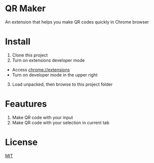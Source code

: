 # QR Maker
An extension that helps you make QR codes quickly in Chrome browser

# Install

1. Clone this project
2. Turn on extensions developer mode
  * Access [chrome://extensions](chrome://extensions) 
  * Turn on developer mode in the upper right
3. Load unpacked, then browse to this project folder

# Feautures

1. Make QR code with your input
2. Make QR code with your selection in current tab

# License

[MIT](LICENSE)